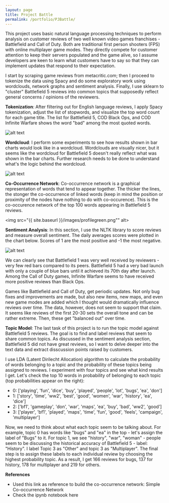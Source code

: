 ```yaml
---
layout: page
title: Project Battle
permalink: /portfolio/PJBattle/
---
```

This project uses basic natural language processing techniques to perform analysis on customer reviews of two well known video games franchises - Battlefield and Call of Duty. Both are traditional first person shooters (FPS) with online multiplayer game modes. They directly compete for customer attention to keep their servers populated and the game alive, so I assume developers are keen to learn what customers have to say so that they can implement updates that respond to their expectation.

I start by scraping game reviews from metacritic.com; then I proceed to tokenize the data using Spacy and do some exploratory work using wordclouds, network graphs and sentiment analysis. Finally, I use sklearn to "cluster" Battlefield 5 reviews into common topics that supposedly reflect general concerns / opinions of the reviewers.

**Tokenization**: After filtering out for English language reviews, I apply Spacy tokenization, adjust the list of stopwords, and visualize the top word count for each game title. The list for Battlefield 5, COD Black Ops, and COD Infinite Warfare shows the word "bad" among the most quoted words.

![alt text](chart1.png "Chart1")

**Wordcloud**: I perform some experiments to see how results shown in bar charts would look like in a wordcloud. Wordclouds are visually nicer, but it seems like the wordcloud for Battlefield 5 doesn't really reflect what was shown in the bar charts. Further research needs to be done to understand what's the logic behind the wordcloud.

![alt text](chart1.png "Chart1")

**Co-Occurrence Network**: Co-occurrence network is a graphical representation of words that tend to appear together. The thicker the lines, the stonger the co-occurrence of linked words (keep in mind the position or proximity of the nodes have nothing to do with co-occurence). This is the co-occurence network of the top 100 words appearing in Battlefield 5 reviews.

<img src="{{ site.baseurl }}/images/profilegreen.png"" alt>

**Sentiment Analysis**: In this section, I use the NLTK library to score reviews and measure overall sentiment. The daily averages scores were plotted in the chart below. Scores of 1 are the most positive and -1 the most negative.

![alt text](chart1.png "Chart1")

We can clearly see that Battlefield 1 was very well received by reviewers - very few red bars compared to its peers. Battlefield 5 had a very bad launch with only a couple of blue bars until it achieved its 70th day after launch. Among the Call of Duty games, Infinite Warfare seems to have received more positive reviews than Black Ops.

Games like Battlefield and Call of Duty, get periodic updates. Not only bug fixes and improvements are made, but also new items, new maps, and even new game modes are added which I thought would dramatically influence reviews over time. The data, however, does not seem to support that claim. It seems like reviews of the first 20-30 sets the overall tone and can be rather extreme. Then, these get "balanced out" over time.

**Topic Model**: The last task of this project is to run the topic model against Battlefield 5 reviews. The goal is to find and label reviews that seem to share common topics. As discussed in the sentiment analysis section, Battlefield 5 did not have great reviews, so I want to delve deeper into the text data and extract disscussion points raised by customers.

I use LDA (Latent Dirilecht Allocation) algorithm to calculate the probability of words belonging to a topic and the probability of these topics being assigned to reviews. I experiment with four topics and see what kind results I get. Let's check the top 10 words in probability of belonging to each topic (top probabilities appear on the right):

- 0: ['playing', 'fun', 'dice', 'buy', 'played', 'people', 'lot', 'bugs', 'ea', 'don']
- 1: ['story', 'time', 'ww2', 'best', 'good', 'women', 'war', 'history', 'ea', 'dice']
- 2: ['bf1', 'gameplay', 'don', 'war', 'maps', 'ea', 'buy', 'bad', 'ww2', 'good']
- 3: ['player', 'bf1', 'played', 'maps', 'time', 'fun', 'good', 'feels', 'campaign', 'multiplayer']

Now, we need to think about what each topic seem to be talking about. For example, topic 0 has words like "bugs" and "ea" in the top - let's assign the label of "Bugs" to it. For topic 1, we see "history", "war", "woman" - people seem to be discussing the historical accuracy of Battlefield 5 - label: "History". I label Topic 3 as "Other" and topic 3 as "Multiplayer". The final step is to assign these labels to each individual review by choosing the highest probability topic. As a result, I get 166 reviews for bugs, 137 for history, 178 for multiplayer and 219 for others. 

**References**
- Used this link as reference to build the co-occurrence network: Simple Co-occurrence Network
- Check the ipynb notebook here
